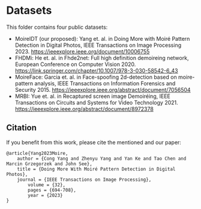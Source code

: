 # Datasets

This folder contains four public datasets:
 - MoireIDT (our proposed): Yang et. al. in Doing More with Moiré Pattern Detection in Digital Photos, IEEE Transactions on Image Processing 2023. https://ieeexplore.ieee.org/document/10006755
 - FHDMi: He et. al. in Fhde2net: Full high definition demoireing network, European Conference on Computer Vision 2020. https://link.springer.com/chapter/10.1007/978-3-030-58542-6_43
 - MoireFace: Garcia et. al. in Face-spoofing 2d-detection based on moire-pattern analysis, IEEE Transactions on Information Forensics and Security 2015. https://ieeexplore.ieee.org/abstract/document/7056504
 - MRBI: Yue et. al. in Recaptured screen image Demoiréing, IEEE Transactions on Circuits and Systems for Video Technology 2021. https://ieeexplore.ieee.org/abstract/document/8972378
 
 
## Citation

If you benefit from this work, please cite the mentioned and our paper:

	@article{Yang2023Moire,
		author = {Cong Yang and Zhenyu Yang and Yan Ke and Tao Chen and Marcin Grzegorzek and John See},
		title = {Doing More With Moiré Pattern Detection in Digital Photos},
		journal = {IEEE Transactions on Image Processing},
            volume = {32},
            pages = {694-708},
            year = {2023}
	}

